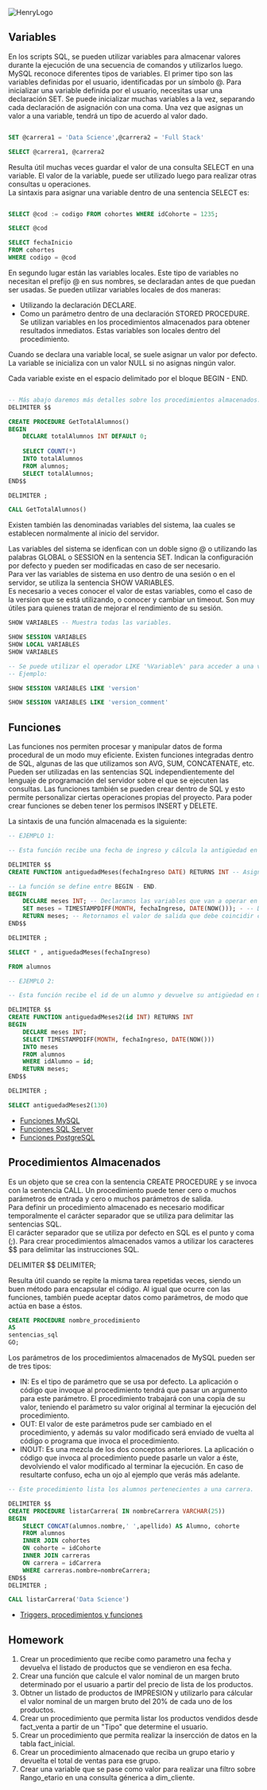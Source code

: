 ![HenryLogo](https://d31uz8lwfmyn8g.cloudfront.net/Assets/logo-henry-white-lg.png)

## Variables

En los scripts SQL, se pueden utilizar variables para almacenar valores durante la ejecución de una secuencia de comandos y utilizarlos luego.<br>
MySQL reconoce diferentes tipos de variables. El primer tipo son las variables definidas por el usuario, identificadas por un símbolo @. Para inicializar una variable definida por el usuario, necesitas usar una declaración SET. Se puede inicializar muchas variables a la vez, separando cada declaración de asignación con una coma. Una vez que asignas un valor a una variable, tendrá un tipo de acuerdo al valor dado.

```SQL

SET @carrera1 = 'Data Science',@carrera2 = 'Full Stack'

SELECT @carrera1, @carrera2


```

Resulta útil muchas veces guardar el valor de una consulta SELECT en una variable. El valor de la variable, puede ser utilizado luego para realizar otras consultas u operaciones.<br>
La sintaxis para asignar una variable dentro de una sentencia SELECT es:

```SQL

SELECT @cod := codigo FROM cohortes WHERE idCohorte = 1235;

SELECT @cod

SELECT fechaInicio 
FROM cohortes
WHERE codigo = @cod

```

En segundo lugar están las variables locales. Este tipo de variables no necesitan el prefijo @ en sus nombres, se declaradan antes de que puedan ser usadas. Se pueden utilizar variables locales de dos maneras:
- Utilizando la declaración DECLARE.
- Como un parámetro dentro de una declaración STORED PROCEDURE. Se utilizan variables en los procedimientos almacenados para obtener resultados inmediatos. Estas variables son locales dentro del procedimiento.

Cuando se declara una variable local, se suele asignar un valor por defecto. La variable se inicializa con un valor NULL si no asignas ningún valor.

Cada variable existe en el espacio delimitado por el bloque BEGIN - END.


```SQL

-- Más abajo daremos más detalles sobre los procedimientos almacenados.
DELIMITER $$

CREATE PROCEDURE GetTotalAlumnos()
BEGIN
	DECLARE totalAlumnos INT DEFAULT 0;
    
    SELECT COUNT(*) 
    INTO totalAlumnos
    FROM alumnos;
    SELECT totalAlumnos;
END$$

DELIMITER ;

CALL GetTotalAlumnos()

```
Existen también las denominadas variables del sistema, laa cuales se establecen normalmente al inicio del servidor.

Las variables del sistema se idenfican con un doble signo @ o utilizando las palabras GLOBAL o SESSION en la sentencia SET. Indican la configuración por defecto y pueden ser modificadas en caso de ser necesario.<br>
Para ver las variables de sistema en uso dentro de una sesión o en el servidor, se utiliza la sentencia SHOW VARIABLES.<br>
Es necesario a veces conocer el valor de estas variables, como el caso de la version que se está utilizando, o conocer y cambiar un timeout. Son muy útiles para quienes tratan de mejorar el rendimiento de su sesión.

```SQL
SHOW VARIABLES -- Muestra todas las variables.

SHOW SESSION VARIABLES 
SHOW LOCAL VARIABLES 
SHOW VARIABLES 

-- Se puede utilizar el operador LIKE '%Variable%' para acceder a una variable en particular.
-- Ejemplo:

SHOW SESSION VARIABLES LIKE 'version'

SHOW SESSION VARIABLES LIKE 'version_comment'

```

## Funciones

Las funciones  nos permiten procesar y manipular datos de forma procedural de un modo muy eficiente. Existen funciones integradas dentro de SQL, algunas de las que utilizamos son AVG, SUM, CONCATENATE, etc.<br>
Pueden ser utilizadas en las sentencias SQL independientemente del lenguaje de programación del servidor sobre el que se ejecuten las consultas. Las funciones también se pueden crear dentro de SQL y esto permite personalizar ciertas operaciones propias del proyecto.
Para poder crear funciones se deben tener los permisos INSERT y DELETE.<br>

La sintaxis de una función almacenada es la siguiente:
```SQL
-- EJEMPLO 1:

-- Esta función recibe una fecha de ingreso y cálcula la antigüedad en meses del alumno.

DELIMITER $$
CREATE FUNCTION antiguedadMeses(fechaIngreso DATE) RETURNS INT -- Asignamos un nombre, parámetros de la función y tipo de dato a retornar.

-- La función se define entre BEGIN - END.
BEGIN
	DECLARE meses INT; -- Declaramos las variables que van a operar en la función
	SET meses = TIMESTAMPDIFF(MONTH, fechaIngreso, DATE(NOW())); - -- Definimos el script.
    RETURN meses; -- Retornamos el valor de salida que debe coincidir con el tipo declarado en CREATE
END$$

DELIMITER ;

SELECT * , antiguedadMeses(fechaIngreso) 

FROM alumnos

-- EJEMPLO 2:

-- Esta función recibe el id de un alumno y devuelve su antigüedad en meses.

DELIMITER $$
CREATE FUNCTION antiguedadMeses2(id INT) RETURNS INT
BEGIN
	DECLARE meses INT;
    SELECT TIMESTAMPDIFF(MONTH, fechaIngreso, DATE(NOW()))
    INTO meses
    FROM alumnos
    WHERE idAlumno = id;
    RETURN meses;
END$$

DELIMITER ;

SELECT antiguedadMeses2(130)

```
- [Funciones MySQL](https://manuales.guebs.com/mysql-5.0/functions.html)
- [Funciones SQL Server](https://docs.microsoft.com/es-es/sql/t-sql/functions/functions?view=sql-server-ver15)
- [Funciones PostgreSQL](https://runebook.dev/es/docs/postgresql/functions-aggregate)

## Procedimientos Almacenados

Es un objeto que se crea con la sentencia CREATE PROCEDURE y se invoca con la sentencia CALL. Un procedimiento puede tener cero o muchos parámetros de entrada y cero o muchos parámetros de salida.<br>
Para definir un procedimiento almacenado es necesario modificar temporalmente el carácter separador que se utiliza para delimitar las sentencias SQL.<br>
El carácter separador que se utiliza por defecto en SQL es el punto y coma (;). Para crear procedimientos almacenados vamos a utilizar los caracteres $$ para delimitar las instrucciones SQL.

DELIMITER $$
DELIMITER;

Resulta útil cuando se repite la misma tarea repetidas veces, siendo un buen método para encapsular el código. Al igual que ocurre con las funciones, también puede aceptar datos como parámetros, de modo que actúa en base a éstos.


```SQL
CREATE PROCEDURE nombre_procedimiento
AS
sentencias_sql
GO;

```

Los parámetros de los procedimientos almacenados de MySQL pueden ser de tres tipos:
- IN: Es el tipo de parámetro que se usa por defecto. La aplicación o código que invoque al procedimiento tendrá que pasar un argumento para este parámetro. El procedimiento trabajará con una copia de su valor, teniendo el parámetro su valor original al terminar la ejecución del procedimiento.<br>
- OUT: El valor de este parámetros pude ser cambiado en el procedimiento, y además su valor modificado será enviado de vuelta al código o programa que invoca el procedimiento.
- INOUT: Es una mezcla de los dos conceptos anteriores. La aplicación o código que invoca al procedimiento puede pasarle un valor a éste, devolviendo el valor modificado al terminar la ejecución. En caso de resultarte confuso, echa un ojo al ejemplo que verás más adelante.

```SQL
-- Este procedimiento lista los alumnos pertenecientes a una carrera.

DELIMITER $$
CREATE PROCEDURE listarCarrera( IN nombreCarrera VARCHAR(25))
BEGIN
	SELECT CONCAT(alumnos.nombre,' ',apellido) AS Alumno, cohorte
	FROM alumnos
	INNER JOIN cohortes
	ON cohorte = idCohorte
	INNER JOIN carreras 
	ON carrera = idCarrera
	WHERE carreras.nombre=nombreCarrera;
END$$
DELIMITER ;

CALL listarCarrera('Data Science')

```

- [Triggers, procedimientos y funciones](https://josejuansanchez.org/bd/unidad-12-teoria/index.html#:~:text=Un%20procedimiento%20almacenado%20es%20un,o%20muchos%20par%C3%A1metros%20de%20salida.)


## Homework

1. Crear un procedimiento que recibe como parametro una fecha y devuelva el listado de productos que se vendieron en esa fecha.<br>
2. Crear una función que calcule el valor nominal de un margen bruto determinado por el usuario a partir del precio de lista de los productos.
3. Obtner un listado de productos de IMPRESION y utilizarlo para cálcular el valor nominal de un margen bruto del 20% de cada uno de los productos.
4. Crear un procedimiento que permita listar los productos vendidos desde fact_venta a partir de un "Tipo" que determine el usuario.
5. Crear un procedimiento que permita realizar la insercción de datos en la tabla fact_inicial.
6. Crear un procedimiento almacenado que reciba un grupo etario y devuelta el total de ventas para ese grupo.
7. Crear una variable que se pase como valor para realizar una filtro sobre Rango_etario en una consulta génerica a dim_cliente.

